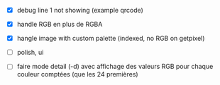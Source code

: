 - [x] debug line 1 not showing (example qrcode)
 - [x] handle RGB en plus de RGBA
 - [x] hangle image with custom palette (indexed, no RGB on getpixel)
 - [ ] polish, ui
 - [ ] faire mode detail (-d) avec affichage des valeurs RGB pour chaque couleur comptées (que les 24 premières)
 
